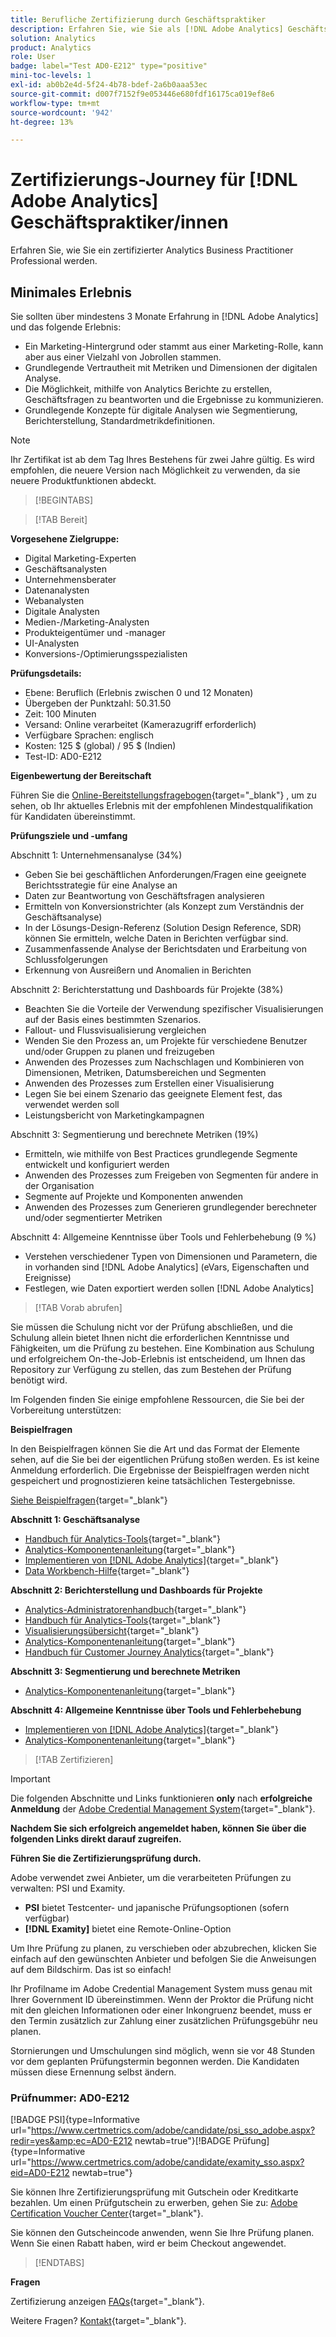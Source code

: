```yaml
---
title: Berufliche Zertifizierung durch Geschäftspraktiker
description: Erfahren Sie, wie Sie als [!DNL Adobe Analytics] Geschäftspraktiker.
solution: Analytics
product: Analytics
role: User
badge: label="Test AD0-E212" type="positive"
mini-toc-levels: 1
exl-id: ab0b2e4d-5f24-4b78-bdef-2a6b0aaa53ec
source-git-commit: d007f7152f9e053446e680fdf16175ca019ef8e6
workflow-type: tm+mt
source-wordcount: '942'
ht-degree: 13%

---
```


# Zertifizierungs-Journey für [!DNL Adobe Analytics] Geschäftspraktiker/innen

Erfahren Sie, wie Sie ein zertifizierter Analytics Business Practitioner Professional werden.

## Minimales Erlebnis

Sie sollten über mindestens 3 Monate Erfahrung in [!DNL Adobe Analytics] und das folgende Erlebnis:

* Ein Marketing-Hintergrund oder stammt aus einer Marketing-Rolle, kann aber aus einer Vielzahl von Jobrollen stammen.
* Grundlegende Vertrautheit mit Metriken und Dimensionen der digitalen Analyse.
* Die Möglichkeit, mithilfe von Analytics Berichte zu erstellen, Geschäftsfragen zu beantworten und die Ergebnisse zu kommunizieren.
* Grundlegende Konzepte für digitale Analysen wie Segmentierung, Berichterstellung, Standardmetrikdefinitionen.

>[!NOTE]
>
>Ihr Zertifikat ist ab dem Tag Ihres Bestehens für zwei Jahre gültig. Es wird empfohlen, die neuere Version nach Möglichkeit zu verwenden, da sie neuere Produktfunktionen abdeckt.

>[!BEGINTABS]

>[!TAB Bereit]

**Vorgesehene Zielgruppe:**

* Digital Marketing-Experten
* Geschäftsanalysten
* Unternehmensberater
* Datenanalysten
* Webanalysten
* Digitale Analysten
* Medien-/Marketing-Analysten
* Produkteigentümer und -manager
* UI-Analysten
* Konversions-/Optimierungsspezialisten

**Prüfungsdetails:**

* Ebene: Beruflich (Erlebnis zwischen 0 und 12 Monaten)
* Übergeben der Punktzahl: 50.31.50
* Zeit: 100 Minuten
* Versand: Online verarbeitet (Kamerazugriff erforderlich)
* Verfügbare Sprachen: englisch
* Kosten: 125 $ (global) / 95 $ (Indien)
* Test-ID: AD0-E212

**Eigenbewertung der Bereitschaft**

Führen Sie die [Online-Bereitstellungsfragebogen](https://scorpion.caveon.com/launchpad/ad-q-e129-readiness-questionnaire-for-adobe-aem-assets-developer-professional-exam-copy-w9tako/ad-q-e212-readiness-questionnaire-for-adobe-analytics-business-practitioner-professional-exam){target="_blank"} , um zu sehen, ob Ihr aktuelles Erlebnis mit der empfohlenen Mindestqualifikation für Kandidaten übereinstimmt.

**Prüfungsziele und -umfang**

Abschnitt 1: Unternehmensanalyse (34%)

* Geben Sie bei geschäftlichen Anforderungen/Fragen eine geeignete Berichtsstrategie für eine Analyse an
* Daten zur Beantwortung von Geschäftsfragen analysieren
* Ermitteln von Konversionstrichter (als Konzept zum Verständnis der Geschäftsanalyse)
* In der Lösungs-Design-Referenz (Solution Design Reference, SDR) können Sie ermitteln, welche Daten in Berichten verfügbar sind.
* Zusammenfassende Analyse der Berichtsdaten und Erarbeitung von Schlussfolgerungen
* Erkennung von Ausreißern und Anomalien in Berichten

Abschnitt 2: Berichterstattung und Dashboards für Projekte (38%)

* Beachten Sie die Vorteile der Verwendung spezifischer Visualisierungen auf der Basis eines bestimmten Szenarios.
* Fallout- und Flussvisualisierung vergleichen
* Wenden Sie den Prozess an, um Projekte für verschiedene Benutzer und/oder Gruppen zu planen und freizugeben
* Anwenden des Prozesses zum Nachschlagen und Kombinieren von Dimensionen, Metriken, Datumsbereichen und Segmenten
* Anwenden des Prozesses zum Erstellen einer Visualisierung
* Legen Sie bei einem Szenario das geeignete Element fest, das verwendet werden soll
* Leistungsbericht von Marketingkampagnen

Abschnitt 3: Segmentierung und berechnete Metriken (19%)

* Ermitteln, wie mithilfe von Best Practices grundlegende Segmente entwickelt und konfiguriert werden
* Anwenden des Prozesses zum Freigeben von Segmenten für andere in der Organisation
* Segmente auf Projekte und Komponenten anwenden
* Anwenden des Prozesses zum Generieren grundlegender berechneter und/oder segmentierter Metriken

Abschnitt 4: Allgemeine Kenntnisse über Tools und Fehlerbehebung (9 %)

* Verstehen verschiedener Typen von Dimensionen und Parametern, die in vorhanden sind [!DNL Adobe Analytics] (eVars, Eigenschaften und Ereignisse)
* Festlegen, wie Daten exportiert werden sollen [!DNL Adobe Analytics]

>[!TAB Vorab abrufen]

Sie müssen die Schulung nicht vor der Prüfung abschließen, und die Schulung allein bietet Ihnen nicht die erforderlichen Kenntnisse und Fähigkeiten, um die Prüfung zu bestehen. Eine Kombination aus Schulung und erfolgreichem On-the-Job-Erlebnis ist entscheidend, um Ihnen das Repository zur Verfügung zu stellen, das zum Bestehen der Prüfung benötigt wird.

Im Folgenden finden Sie einige empfohlene Ressourcen, die Sie bei der Vorbereitung unterstützen:

**Beispielfragen**

In den Beispielfragen können Sie die Art und das Format der Elemente sehen, auf die Sie bei der eigentlichen Prüfung stoßen werden. Es ist keine Anmeldung erforderlich. Die Ergebnisse der Beispielfragen werden nicht gespeichert und prognostizieren keine tatsächlichen Testergebnisse.

[Siehe Beispielfragen](https://scorpion.caveon.com/launchpad/ad0-e212-adobe-analytics-business-practitioner-professional-copy-th4xdu){target="_blank"}

**Abschnitt 1: Geschäftsanalyse**

* [Handbuch für Analytics-Tools](https://experienceleague.adobe.com/docs/analytics/analyze/home.html?lang=de){target="_blank"}
* [Analytics-Komponentenanleitung](https://experienceleague.adobe.com/docs/analytics/components/home.html?lang=de){target="_blank"}
* [Implementieren von  [!DNL Adobe Analytics]](https://experienceleague.adobe.com/docs/analytics/implementation/home.html?lang=de){target="_blank"}
* [Data Workbench-Hilfe](https://experienceleague.adobe.com/docs/data-workbench/using/home.html?lang=de){target="_blank"}

**Abschnitt 2: Berichterstellung und Dashboards für Projekte**

* [Analytics-Administratorenhandbuch](https://experienceleague.adobe.com/docs/analytics/admin/home.html?lang=de){target="_blank"}
* [Handbuch für Analytics-Tools](https://experienceleague.adobe.com/docs/analytics/analyze/home.html?lang=de){target="_blank"}
* [Visualisierungsübersicht](https://experienceleague.adobe.com/docs/analytics/analyze/analysis-workspace/visualizations/freeform-analysis-visualizations.html?lang=de#quick-viz){target="_blank"}
* [Analytics-Komponentenanleitung](https://experienceleague.adobe.com/docs/analytics/components/home.html?lang=de){target="_blank"}
* [Handbuch für Customer Journey Analytics](https://experienceleague.adobe.com/docs/analytics-platform/using/cja-landing.html?lang=de){target="_blank"}

**Abschnitt 3: Segmentierung und berechnete Metriken**

* [Analytics-Komponentenanleitung](https://experienceleague.adobe.com/docs/analytics/components/home.html?lang=de){target="_blank"}

**Abschnitt 4: Allgemeine Kenntnisse über Tools und Fehlerbehebung**

* [Implementieren von  [!DNL Adobe Analytics]](https://experienceleague.adobe.com/docs/analytics/implementation/home.html?lang=de){target="_blank"}
* [Analytics-Komponentenanleitung](https://experienceleague.adobe.com/docs/analytics/components/home.html?lang=de){target="_blank"}

>[!TAB Zertifizieren]

>[!IMPORTANT]
>
>Die folgenden Abschnitte und Links funktionieren **only**  nach **erfolgreiche Anmeldung** der [Adobe Credential Management System](http://www.certmetrics.com/adobe){target="_blank"}.


**Nachdem Sie sich erfolgreich angemeldet haben, können Sie über die folgenden Links direkt darauf zugreifen.**

**Führen Sie die Zertifizierungsprüfung durch.**

Adobe verwendet zwei Anbieter, um die verarbeiteten Prüfungen zu verwalten: PSI und Examity.

* **PSI** bietet Testcenter- und japanische Prüfungsoptionen (sofern verfügbar)
* **[!DNL Examity]** bietet eine Remote-Online-Option

Um Ihre Prüfung zu planen, zu verschieben oder abzubrechen, klicken Sie einfach auf den gewünschten Anbieter und befolgen Sie die Anweisungen auf dem Bildschirm. Das ist so einfach!

Ihr Profilname im Adobe Credential Management System muss genau mit Ihrer Government ID übereinstimmen. Wenn der Proktor die Prüfung nicht mit den gleichen Informationen oder einer Inkongruenz beendet, muss er den Termin zusätzlich zur Zahlung einer zusätzlichen Prüfungsgebühr neu planen.

Stornierungen und Umschulungen sind möglich, wenn sie vor 48 Stunden vor dem geplanten Prüfungstermin begonnen werden. Die Kandidaten müssen diese Ernennung selbst ändern.

### Prüfnummer: AD0-E212

[!BADGE PSI]{type=Informative url="https://www.certmetrics.com/adobe/candidate/psi_sso_adobe.aspx?redir=yes&amp;ec=AD0-E212 newtab=true"}[!BADGE Prüfung]{type=Informative url="https://www.certmetrics.com/adobe/candidate/examity_sso.aspx?eid=AD0-E212 newtab=true"}

Sie können Ihre Zertifizierungsprüfung mit Gutschein oder Kreditkarte bezahlen. Um einen Prüfgutschein zu erwerben, gehen Sie zu: [Adobe Certification Voucher Center](https://market.xvoucher.com/adobe/global){target="_blank"}.

Sie können den Gutscheincode anwenden, wenn Sie Ihre Prüfung planen. Wenn Sie einen Rabatt haben, wird er beim Checkout angewendet.

>[!ENDTABS]

**Fragen**

Zertifizierung anzeigen [FAQs](https://experienceleague.adobe.com/docs/certification/certification/faq.html?lang=en){target="_blank"}.

Weitere Fragen? [Kontakt](mailto:certif@adobe.com){target="_blank"}.

